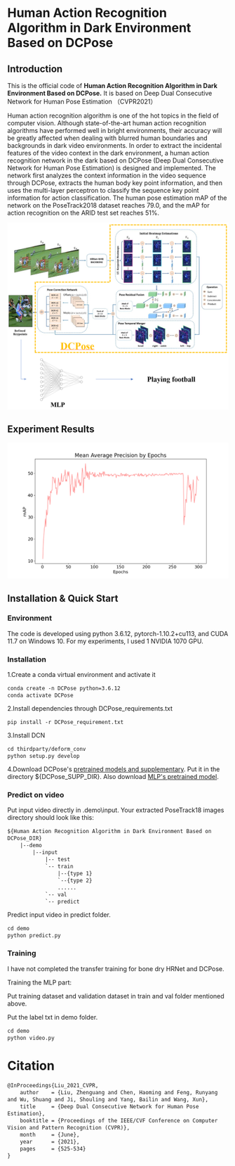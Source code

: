 # Human Action Recognition Algorithm in Dark Environment Based on DCPose
## Introduction

This is the official code of **Human Action Recognition Algorithm in Dark Environment Based on DCPose.** It is based on Deep Dual Consecutive Network for Human Pose Estimation （CVPR2021）

Human action recognition algorithm is one of the hot topics in the field of computer vision. Although state-of-the-art human action recognition algorithms have performed well in bright environments, their accuracy will be greatly affected when dealing with blurred human boundaries and backgrounds in dark video environments.
In order to extract the incidental features of the video context in the dark environment, a human action recognition network in the dark based on DCPose (Deep Dual Consecutive Network for Human Pose Estimation) is designed and implemented. The network first analyzes the context information in the video sequence through DCPose, extracts the human body key point information, and then uses the multi-layer perceptron to classify the sequence key point information for action classification.
The human pose estimation mAP of the network on the PoseTrack2018 dataset reaches 79.0, and the mAP for action recognition on the ARID test set reaches 51%.


<p align='center'>
	<img src="docs\images\network structure.png" style="zoom:100%;" />
</p>

## Experiment Results

<p align='center'>
	<img src="docs/images/Mean Average Precision by Epochs.png" style="zoom:100%;" />
</p>

## Installation & Quick Start

### Environment
The code is developed using python 3.6.12, pytorch-1.10.2+cu113, and CUDA 11.7 on Windows 10. For my experiments, I used 1 NVIDIA 1070 GPU.

### Installation
1.Create a conda virtual environment and activate it
```
conda create -n DCPose python=3.6.12
conda activate DCPose
```
2.Install dependencies through DCPose_requirements.txt
```
pip install -r DCPose_requirement.txt
```
3.Install DCN
```
cd thirdparty/deform_conv
python setup.py develop
```
4.Download DCPose's [pretrained models and supplementary](https://drive.google.com/drive/folders/1WE76QSeBOimUBT85i387qBujnb0fA5lw?usp=share_link). Put it in the directory ${DCPose_SUPP_DIR}. Also download [MLP's pretrained model](https://drive.google.com/file/d/1rTj5S08MjJaFKQJRZXRzGMldXE3wBg4q/view?usp=share_link).

### Predict on video
Put input video directly in .demo\input.
Your extracted PoseTrack18 images directory should look like this:
```
${Human Action Recognition Algorithm in Dark Environment Based on DCPose_DIR}
    |--demo
        |--input
            |-- test
            `-- train
                |--{type 1}
                `--{type 2}
                ......
            `-- val
            `-- predict
```
Predict input video in predict folder.
```
cd demo
python predict.py
```

### Training
I have not completed the transfer training for bone dry HRNet and DCPose.

Training the MLP part:

Put training dataset and validation dataset in train and val folder mentioned above.

Put the label txt in demo folder.
```
cd demo
python video.py
```

# Citation
```
@InProceedings{Liu_2021_CVPR,
    author    = {Liu, Zhenguang and Chen, Haoming and Feng, Runyang and Wu, Shuang and Ji, Shouling and Yang, Bailin and Wang, Xun},
    title     = {Deep Dual Consecutive Network for Human Pose Estimation},
    booktitle = {Proceedings of the IEEE/CVF Conference on Computer Vision and Pattern Recognition (CVPR)},
    month     = {June},
    year      = {2021},
    pages     = {525-534}
}
```
